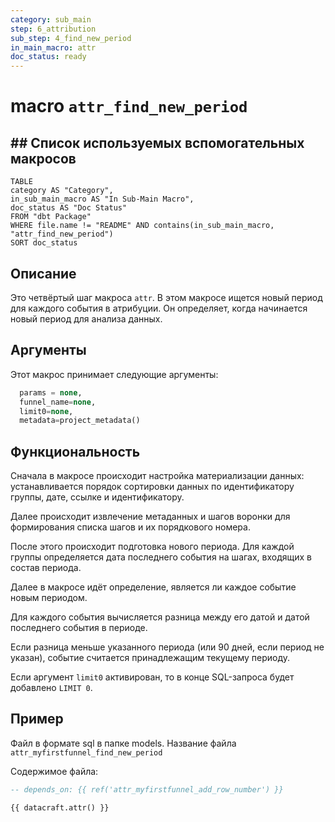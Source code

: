 ```yaml
---
category: sub_main
step: 6_attribution
sub_step: 4_find_new_period
in_main_macro: attr
doc_status: ready
---
```

# macro `attr_find_new_period`

## ## Список используемых вспомогательных макросов

```dataview
TABLE 
category AS "Category", 
in_sub_main_macro AS "In Sub-Main Macro",
doc_status AS "Doc Status"
FROM "dbt Package"
WHERE file.name != "README" AND contains(in_sub_main_macro, "attr_find_new_period")
SORT doc_status
```
## Описание

Это четвёртый шаг макроса `attr`. В этом макросе ищется новый период для каждого события в атрибуции. Он определяет, когда начинается новый период для анализа данных.

## Аргументы

Этот макрос принимает следующие аргументы:
```sql
  params = none,
  funnel_name=none,
  limit0=none,
  metadata=project_metadata()
```
## Функциональность

Сначала в макросе происходит настройка материализации данных: устанавливается порядок сортировки данных по идентификатору группы, дате, ссылке и идентификатору.

Далее происходит извлечение метаданных и шагов воронки для формирования списка шагов и их порядкового номера.

После этого происходит подготовка нового периода. Для каждой группы определяется дата последнего события на шагах, входящих в состав периода.

Далее в макросе идёт определение, является ли каждое событие новым периодом.

Для каждого события вычисляется разница между его датой и датой последнего события в периоде.

Если разница меньше указанного периода (или 90 дней, если период не указан), событие считается принадлежащим текущему периоду.

Если аргумент `limit0` активирован, то в конце SQL-запроса будет добавлено `LIMIT 0`.
## Пример

Файл в формате sql в папке models. Название файла `attr_myfirstfunnel_find_new_period`

Содержимое файла:
```sql
-- depends_on: {{ ref('attr_myfirstfunnel_add_row_number') }}

{{ datacraft.attr() }}
```
